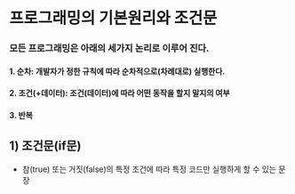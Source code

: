 # 프로그래밍의 기본원리와 조건문

### 모든 프로그래밍은 아래의 세가지 논리로 이루어 진다.

#### 1. 순차: 개발자가 정한 규칙에 따라 순차적으로(차례대로) 실행한다.

#### 2. 조건(+데이터): 조건(데이터)에 따라 어떤 동작을 할지 말지의 여부

#### 3. 반복

## 1) 조건문(if문)

- 참(true) 또는 거짓(false)의 특정 조건에 따라 특정 코드만 실행하게 할 수 있는 문장
